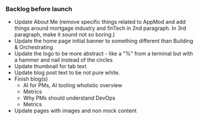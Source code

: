 ### Backlog before launch
- Update About Me (remove specific things related to AppMod and add things around mortgage industry and finTech in 2nd paragraph. In 3rd paragraph, make it sound not so boring.)
- Update the home page initial banner to something different than Building & Orchestrating 
- Update the logo to be more abstract - like a "%" from a terminal but with a hammer and nail instead of the circles 
- Update thumbnail for tab text
- Update blog post text to be not pure white.  
- Finish blog(s) 
    - AI for PMs, AI tooling wholistic overview
    - Metrics 
    - Why PMs should understand DevOps
    - Metrics   
- Update pages with images and non mock content